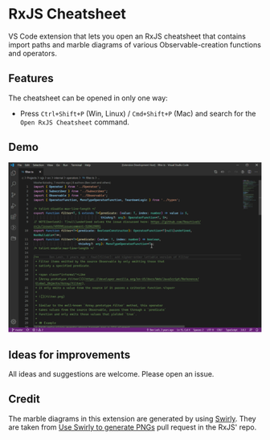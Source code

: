 # RxJS Cheatsheet

VS Code extension that lets you open an RxJS cheatsheet that contains import paths and marble diagrams of various Observable-creation functions and operators.

## Features

The cheatsheet can be opened in only one way:

* Press `Ctrl+Shift+P` (Win, Linux) / `Cmd+Shift+P` (Mac) and search for the `Open RxJS Cheatsheet` command.

## Demo

![Demo](/images/demo.gif)

## Ideas for improvements

All ideas and suggestions are welcome. Please open an issue.

## Credit

The marble diagrams in this extension are generated by using [Swirly](https://github.com/timdp/swirly). They are taken from [Use Swirly to generate PNGs](https://github.com/ReactiveX/rxjs/pull/5019) pull request in the RxJS' repo.